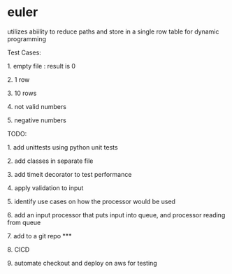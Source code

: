 # euler

utilizes abiility to reduce paths and store in a single row table for dynamic programming<p>

Test Cases: <p>
    1. empty file : result is 0 <p>
    2. 1 row <p>
    3. 10 rows <p>
    4. not valid numbers <p>
    5. negative numbers <p>
    
TODO:  <p>
    1. add unittests using python unit tests <p>
    2. add classes in separate file <p>
    3. add timeit decorator to test performance <p>
    4. apply validation to input <p>
    5. identify use cases on how the processor would be used <p>
    6. add an input processor that puts input into queue, and processor reading from queue <p>
    7. add to a git repo *** <p>
    8. CICD <p>
    9. automate checkout and deploy on aws for testing  <p>

